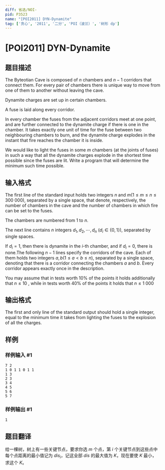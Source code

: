 ```yaml
---
diff: 省选/NOI-
pid: P3523
name: "[POI2011] DYN-Dynamite"
tag: ['贪心', '2011', '二分', 'POI（波兰）', '树形 dp']
---
```

# [POI2011] DYN-Dynamite
## 题目描述

The Byteotian Cave is composed of $n$ chambers and $n-1$ corridors that       connect them.  For every pair of chambers there is unique way to move       from one of them to another without leaving the cave.

Dynamite charges are set up in certain chambers.

A fuse is laid along every corridor.

In every chamber the fuses from the adjacent corridors meet at one point,       and are further connected to the dynamite charge if there is one in the       chamber.  It takes exactly one unit of time for the fuse between two       neighbouring chambers to burn, and the dynamite charge explodes in the       instant that fire reaches the chamber it is inside.

We would like to light the fuses in some $m$ chambers (at the joints of       fuses) in such a way that all the dynamite charges explode in the shortest       time possible since the fuses are lit.  Write a program that will determine       the minimum such time possible.

## 输入格式

The first line of the standard input holds two integers $n$ and $m$($1\le m\le n\le 300\ 000$), separated by a single space, that denote, respectively, the number of chambers in the cave and the number of chambers in which fire can be set to the fuses.

The chambers are numbered from 1 to $n$.

The next line contains $n$ integers $d_1,d_2,\cdots,d_n$ ($d_i\in \{0,1\}$), separated by single spaces.

If $d_i=1$, then there is dynamite in the $i$-th chamber, and if $d_i=0$, there is none.The following $n-1$ lines specify the corridors of the cave. Each of them holds two integers $a,b$($1\le a<b\le n$), separated by a single space, denoting that there is a corridor connecting the chambers $a$ and $b$. Every corridor appears exactly once in the description.

You may assume that in tests worth 10% of the points it holds additionally that $n\le 10$ , while in tests worth 40% of the points it holds that $n\le 1\ 000$

## 输出格式

The first and only line of the standard output should hold a single         integer, equal to the minimum time it takes from lighting the fuses         to the explosion of all the charges.

## 样例

### 样例输入 #1
```
7 2
1 0 1 1 0 1 1
1 3
2 3
3 4
4 5
5 6
5 7
```
### 样例输出 #1
```
1

```
## 题目翻译

给一棵树，树上有一些关键节点，要求你选 $m$ 个点，第 $i$ 个关键节点到这些点中每个点距离的最小值记为 $dis_i$，记这全部 $dis$ 的最大值为 $K$，现在要使 $K$ 最小，求这个 $K$。
